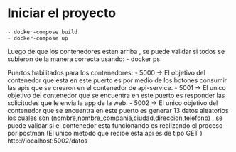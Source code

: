 # Iniciar el proyecto
    - docker-compose build
    - docker-compose up

Luego de que los contenedores esten arriba , se puede validar si todos se subieron de la manera correcta usando:
    - docker ps

Puertos habilitados para los contenedores:
    - 5000 -> El objetivo del contenedor que esta en este puerto es por medio de los botones consumir las apis que se crearon en el contenedor de api-service.
    - 5001 -> El unico objetivo del contenedor que se encuentra en este puerto es responder las solicitudes que le envia la app de la web.
    - 5002 -> El unico objetivo del contenedor que se encuentra en este puerto es generar 13 datos aleatorios los cuales son (nombre,nombre_compania,ciudad,direccion,telefono) , se puede validar si el contenedor esta funcionando es realizando el proceso por postman (El unico metodo que recibe esta api es de tipo GET ) http://localhost:5002/datos

